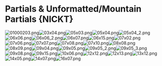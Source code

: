 # Partials & Unformatted/Mountain Partials {NICKT}

![01000203.png](https://raw.githubusercontent.com/Klokinator/FE-Repo/main/Maps/Partials%20&%20Unformatted/Mountain%20Partials%20%7BNICKT%7D/01000203.png "01000203.png")![03x04.png](https://raw.githubusercontent.com/Klokinator/FE-Repo/main/Maps/Partials%20&%20Unformatted/Mountain%20Partials%20%7BNICKT%7D/03x04.png "03x04.png")![05x03.png](https://raw.githubusercontent.com/Klokinator/FE-Repo/main/Maps/Partials%20&%20Unformatted/Mountain%20Partials%20%7BNICKT%7D/05x03.png "05x03.png")![05x04.png](https://raw.githubusercontent.com/Klokinator/FE-Repo/main/Maps/Partials%20&%20Unformatted/Mountain%20Partials%20%7BNICKT%7D/05x04.png "05x04.png")![05x04_2.png](https://raw.githubusercontent.com/Klokinator/FE-Repo/main/Maps/Partials%20&%20Unformatted/Mountain%20Partials%20%7BNICKT%7D/05x04_2.png "05x04_2.png")![06x06.png](https://raw.githubusercontent.com/Klokinator/FE-Repo/main/Maps/Partials%20&%20Unformatted/Mountain%20Partials%20%7BNICKT%7D/06x06.png "06x06.png")![06x06_2.png](https://raw.githubusercontent.com/Klokinator/FE-Repo/main/Maps/Partials%20&%20Unformatted/Mountain%20Partials%20%7BNICKT%7D/06x06_2.png "06x06_2.png")![06x07.png](https://raw.githubusercontent.com/Klokinator/FE-Repo/main/Maps/Partials%20&%20Unformatted/Mountain%20Partials%20%7BNICKT%7D/06x07.png "06x07.png")![06x15.png](https://raw.githubusercontent.com/Klokinator/FE-Repo/main/Maps/Partials%20&%20Unformatted/Mountain%20Partials%20%7BNICKT%7D/06x15.png "06x15.png")![07x02.png](https://raw.githubusercontent.com/Klokinator/FE-Repo/main/Maps/Partials%20&%20Unformatted/Mountain%20Partials%20%7BNICKT%7D/07x02.png "07x02.png")![07x06.png](https://raw.githubusercontent.com/Klokinator/FE-Repo/main/Maps/Partials%20&%20Unformatted/Mountain%20Partials%20%7BNICKT%7D/07x06.png "07x06.png")![07x07.png](https://raw.githubusercontent.com/Klokinator/FE-Repo/main/Maps/Partials%20&%20Unformatted/Mountain%20Partials%20%7BNICKT%7D/07x07.png "07x07.png")![07x08.png](https://raw.githubusercontent.com/Klokinator/FE-Repo/main/Maps/Partials%20&%20Unformatted/Mountain%20Partials%20%7BNICKT%7D/07x08.png "07x08.png")![07x10.png](https://raw.githubusercontent.com/Klokinator/FE-Repo/main/Maps/Partials%20&%20Unformatted/Mountain%20Partials%20%7BNICKT%7D/07x10.png "07x10.png")![08x08.png](https://raw.githubusercontent.com/Klokinator/FE-Repo/main/Maps/Partials%20&%20Unformatted/Mountain%20Partials%20%7BNICKT%7D/08x08.png "08x08.png")![08x09.png](https://raw.githubusercontent.com/Klokinator/FE-Repo/main/Maps/Partials%20&%20Unformatted/Mountain%20Partials%20%7BNICKT%7D/08x09.png "08x09.png")![09x04.png](https://raw.githubusercontent.com/Klokinator/FE-Repo/main/Maps/Partials%20&%20Unformatted/Mountain%20Partials%20%7BNICKT%7D/09x04.png "09x04.png")![09x05.png](https://raw.githubusercontent.com/Klokinator/FE-Repo/main/Maps/Partials%20&%20Unformatted/Mountain%20Partials%20%7BNICKT%7D/09x05.png "09x05.png")![09x05_2.png](https://raw.githubusercontent.com/Klokinator/FE-Repo/main/Maps/Partials%20&%20Unformatted/Mountain%20Partials%20%7BNICKT%7D/09x05_2.png "09x05_2.png")![09x05_3.png](https://raw.githubusercontent.com/Klokinator/FE-Repo/main/Maps/Partials%20&%20Unformatted/Mountain%20Partials%20%7BNICKT%7D/09x05_3.png "09x05_3.png")![09x08.png](https://raw.githubusercontent.com/Klokinator/FE-Repo/main/Maps/Partials%20&%20Unformatted/Mountain%20Partials%20%7BNICKT%7D/09x08.png "09x08.png")![09x15.png](https://raw.githubusercontent.com/Klokinator/FE-Repo/main/Maps/Partials%20&%20Unformatted/Mountain%20Partials%20%7BNICKT%7D/09x15.png "09x15.png")![10x06.png](https://raw.githubusercontent.com/Klokinator/FE-Repo/main/Maps/Partials%20&%20Unformatted/Mountain%20Partials%20%7BNICKT%7D/10x06.png "10x06.png")![12x12.png](https://raw.githubusercontent.com/Klokinator/FE-Repo/main/Maps/Partials%20&%20Unformatted/Mountain%20Partials%20%7BNICKT%7D/12x12.png "12x12.png")![12x13.png](https://raw.githubusercontent.com/Klokinator/FE-Repo/main/Maps/Partials%20&%20Unformatted/Mountain%20Partials%20%7BNICKT%7D/12x13.png "12x13.png")![13x12.png](https://raw.githubusercontent.com/Klokinator/FE-Repo/main/Maps/Partials%20&%20Unformatted/Mountain%20Partials%20%7BNICKT%7D/13x12.png "13x12.png")![14x05.png](https://raw.githubusercontent.com/Klokinator/FE-Repo/main/Maps/Partials%20&%20Unformatted/Mountain%20Partials%20%7BNICKT%7D/14x05.png "14x05.png")![14x07.png](https://raw.githubusercontent.com/Klokinator/FE-Repo/main/Maps/Partials%20&%20Unformatted/Mountain%20Partials%20%7BNICKT%7D/14x07.png "14x07.png")![16x07.png](https://raw.githubusercontent.com/Klokinator/FE-Repo/main/Maps/Partials%20&%20Unformatted/Mountain%20Partials%20%7BNICKT%7D/16x07.png "16x07.png")